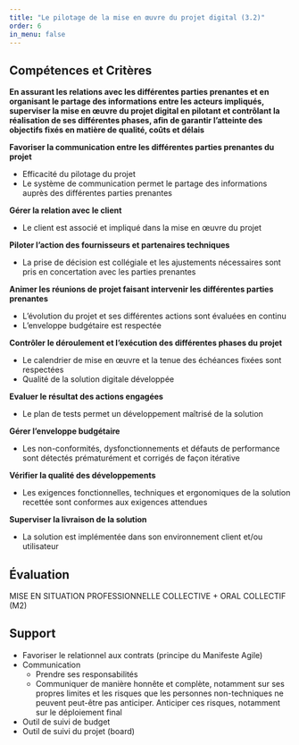 ```yaml
---
title: "Le pilotage de la mise en œuvre du projet digital (3.2)"
order: 6
in_menu: false
---
```

## Compétences et Critères

**En assurant les relations avec les différentes parties prenantes et en organisant le partage des informations entre les acteurs impliqués, superviser la mise en œuvre du projet digital en pilotant et contrôlant la réalisation de ses différentes phases, afin de garantir l’atteinte des objectifs fixés en matière de qualité, coûts et délais**

**Favoriser la communication entre les différentes parties prenantes du projet**
- Efficacité du pilotage du projet 
- Le système de communication permet le partage des informations auprès des différentes parties prenantes

**Gérer la relation avec le client**
- Le client est associé et impliqué dans la mise en œuvre du projet

**Piloter l’action des fournisseurs et partenaires techniques**
- La prise de décision est collégiale et les ajustements nécessaires sont pris en concertation avec les parties prenantes

**Animer les réunions de projet faisant intervenir les différentes parties prenantes**
- L’évolution du projet et ses différentes actions sont évaluées en continu
- L’enveloppe budgétaire est respectée

**Contrôler le déroulement et l’exécution des différentes phases du projet**
- Le calendrier de mise en œuvre et la tenue des échéances fixées sont respectées
- Qualité de la solution digitale développée 


**Evaluer le résultat des actions engagées**
- Le plan de tests permet un développement maîtrisé de la solution


**Gérer l’enveloppe budgétaire**
- Les non-conformités, dysfonctionnements et défauts de performance sont détectés prématurément et corrigés de façon itérative

**Vérifier la qualité des développements**
- Les exigences fonctionnelles, techniques et ergonomiques de la solution recettée sont conformes aux exigences attendues

**Superviser la livraison de la solution**
- La solution est implémentée dans son environnement client et/ou utilisateur


## Évaluation

MISE EN SITUATION PROFESSIONNELLE COLLECTIVE + ORAL COLLECTIF (M2) 

## Support

- Favoriser le relationnel aux contrats (principe du Manifeste Agile)
- Communication
  - Prendre ses responsabilités
  - Communiquer de manière honnête et complète, notamment sur ses propres limites et les risques que les personnes non-techniques ne peuvent peut-être pas anticiper. Anticiper ces risques, notamment sur le déploiement final
- Outil de suivi de budget
- Outil de suivi du projet (board) 